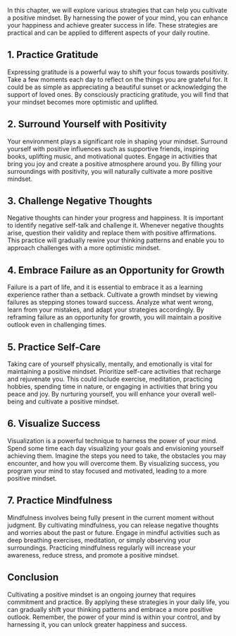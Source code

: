 
In this chapter, we will explore various strategies that can help you cultivate a positive mindset. By harnessing the power of your mind, you can enhance your happiness and achieve greater success in life. These strategies are practical and can be applied to different aspects of your daily routine.

1\. Practice Gratitude
---------------------

Expressing gratitude is a powerful way to shift your focus towards positivity. Take a few moments each day to reflect on the things you are grateful for. It could be as simple as appreciating a beautiful sunset or acknowledging the support of loved ones. By consciously practicing gratitude, you will find that your mindset becomes more optimistic and uplifted.

2\. Surround Yourself with Positivity
------------------------------------

Your environment plays a significant role in shaping your mindset. Surround yourself with positive influences such as supportive friends, inspiring books, uplifting music, and motivational quotes. Engage in activities that bring you joy and create a positive atmosphere around you. By filling your surroundings with positivity, you will naturally cultivate a more positive mindset.

3\. Challenge Negative Thoughts
------------------------------

Negative thoughts can hinder your progress and happiness. It is important to identify negative self-talk and challenge it. Whenever negative thoughts arise, question their validity and replace them with positive affirmations. This practice will gradually rewire your thinking patterns and enable you to approach challenges with a more optimistic mindset.

4\. Embrace Failure as an Opportunity for Growth
-----------------------------------------------

Failure is a part of life, and it is essential to embrace it as a learning experience rather than a setback. Cultivate a growth mindset by viewing failures as stepping stones toward success. Analyze what went wrong, learn from your mistakes, and adapt your strategies accordingly. By reframing failure as an opportunity for growth, you will maintain a positive outlook even in challenging times.

5\. Practice Self-Care
---------------------

Taking care of yourself physically, mentally, and emotionally is vital for maintaining a positive mindset. Prioritize self-care activities that recharge and rejuvenate you. This could include exercise, meditation, practicing hobbies, spending time in nature, or engaging in activities that bring you peace and joy. By nurturing yourself, you will enhance your overall well-being and cultivate a positive mindset.

6\. Visualize Success
--------------------

Visualization is a powerful technique to harness the power of your mind. Spend some time each day visualizing your goals and envisioning yourself achieving them. Imagine the steps you need to take, the obstacles you may encounter, and how you will overcome them. By visualizing success, you program your mind to stay focused and motivated, leading to a more positive mindset.

7\. Practice Mindfulness
-----------------------

Mindfulness involves being fully present in the current moment without judgment. By cultivating mindfulness, you can release negative thoughts and worries about the past or future. Engage in mindful activities such as deep breathing exercises, meditation, or simply observing your surroundings. Practicing mindfulness regularly will increase your awareness, reduce stress, and promote a positive mindset.

Conclusion
----------

Cultivating a positive mindset is an ongoing journey that requires commitment and practice. By applying these strategies in your daily life, you can gradually shift your thinking patterns and embrace a more positive outlook. Remember, the power of your mind is within your control, and by harnessing it, you can unlock greater happiness and success.

